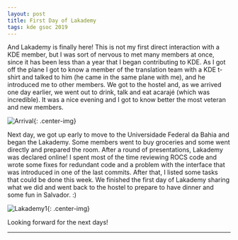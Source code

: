 ```yaml
---
layout: post
title: First Day of Lakademy
tags: kde gsoc 2019
---
```


And Lakademy is finally here! This is not my first direct interaction with a KDE member,
but I was sort of nervous to met many members at once, since it has been less than a year
that I began contributing to KDE. As I got off the plane I got to know a member of the
translation team with a KDE t-shirt and talked to him (he came in the same plane with me), 
and he introduced me to other members. We got to the hostel and, as we arrived one day 
earlier, we went out to drink, talk and eat acarajé (which was incredible). It was a nice 
evening and I got to know better the most veteran and new members.

![Arrival]({{site.url}}/assets/arrival.jpeg "Arrival"){: .center-img}

Next day, we got up early to move to the Universidade Federal da Bahia and began the Lakademy.
Some members went to buy groceries and some went directly and prepared the room.
After a round of presentations, Lakademy was declared online! I spent most of the time
reviewing ROCS code and wrote some fixes for redundant code and a problem with the interface
that was introduced in one of the last commits. After that, I listed some tasks that could 
be done this week. We finished the first day of Lakademy sharing what we did and went back
to the hostel to prepare to have dinner and some fun in Salvador. :)

![Lakademy1]({{site.url}}/assets/lakademy1.jpeg "Lakademy 1"){: .center-img}

Looking forward for the next days!

---
